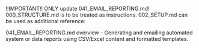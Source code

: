 !!IMPORTANT!! ONLY update 041_EMAIL_REPORTING.md! 000_STRUCTURE.md is to be treated as instructions. 002_SETUP.md can be used as additional reference:

041_EMAIL_REPORTING.md overview - Generating and emailing automated system or data reports using CSV/Excel content and formatted templates.
